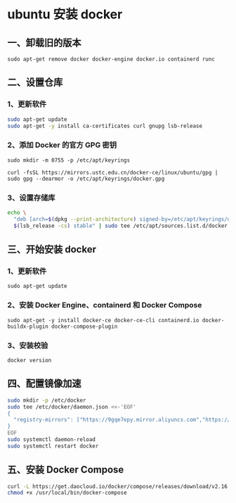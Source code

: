 # ubuntu 安装 docker

## 一、卸载旧的版本

`sudo apt-get remove docker docker-engine docker.io containerd runc`


## 二、设置仓库

### 1、更新软件
```sh
sudo apt-get update
sudo apt-get -y install ca-certificates curl gnupg lsb-release
```

### 2、添加 Docker 的官方 GPG 密钥

`sudo mkdir -m 0755 -p /etc/apt/keyrings`

`curl -fsSL https://mirrors.ustc.edu.cn/docker-ce/linux/ubuntu/gpg | sudo gpg --dearmor -o /etc/apt/keyrings/docker.gpg`

### 3、设置存储库
```sh
echo \
  "deb [arch=$(dpkg --print-architecture) signed-by=/etc/apt/keyrings/docker.gpg] https://mirrors.ustc.edu.cn/docker-ce/linux/ubuntu \
  $(lsb_release -cs) stable" | sudo tee /etc/apt/sources.list.d/docker.list > /dev/null
```

## 三、开始安装 docker

### 1、更新软件

`sudo apt-get update`

### 2、安装 Docker Engine、containerd 和 Docker Compose

`sudo apt-get -y install docker-ce docker-ce-cli containerd.io docker-buildx-plugin docker-compose-plugin`

### 3、安装校验

`docker version`


## 四、配置镜像加速
```sh
sudo mkdir -p /etc/docker
sudo tee /etc/docker/daemon.json <<-'EOF'
{
  "registry-mirrors": ["https://9gqe7epy.mirror.aliyuncs.com","https://dockerproxy.com"]
}
EOF
sudo systemctl daemon-reload
sudo systemctl restart docker
```

## 五、安装 Docker Compose
```sh
curl -L https://get.daocloud.io/docker/compose/releases/download/v2.16.0/docker-compose-`uname -s`-`uname -m` > /usr/local/bin/docker-compose
chmod +x /usr/local/bin/docker-compose
```

